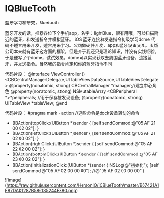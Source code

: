 # IQBlueTooth
蓝牙学习和研究，Bluetooth

蓝牙开发的话，推荐各位下个手机app，名字：lightBlue，很有用哦。可以扫描附近的蓝牙，和发送指令并模拟蓝牙。
iOS 蓝牙连接和发送指令初级学习dome
代码不适合用来开发，适合用来学习。公司做硬件开发，app和蓝牙设备交互。虽然公司本来就有蓝牙这方面的框架，但是介于我还只是理论知识，并没有实践经验。于是便写了个dome，试试效果。dome可以实现获取去周围蓝牙设备，连接蓝牙，并发送指令。当然我的指令肯定和你的蓝牙指令不同


代码片段：
@interface ViewController ()<CBCentralManagerDelegate,UITableViewDataSource,UITableViewDelegate>
@property(nonatomic, strong) CBCentralManager *manager;//建立中心角色
@property(nonatomic, strong) NSMutableArray <CBPeripheral *>*peripherals; //用于保存被发现设备;
@property(nonatomic, strong) UITableView *tableView;
@end

代码片段：
#pragma mark - action
//这些命令是dock设备转动的命令
- (IBAction)topClick:(UIButton *)sender {
    [self sendCommod:@"05 AF 21 00 02 02"];
}
- (IBAction)leftClick:(UIButton *)sender {
    [self sendCommod:@"05 AF 21 02 00 02"];
}
- (IBAction)rightClick:(UIButton *)sender {
    [self sendCommod:@"05 AF 22 02 00 02"];
}
- (IBAction)bottomClick:(UIButton *)sender {
    [self sendCommod:@"05 AF 23 00 02 02"];
}
- (IBAction)InitializationClick:(UIButton *)sender {
    NSLog(@"初始化");
    [self sendCommod:@"05 AF 02 00 00 00"];
    //@"05 AF 02 00 00 00"
}

![image] (https://raw.githubusercontent.com/HersonIQ/IQBlueTooth/master/B67421A1F87DAD1287B586135244E880.png)
